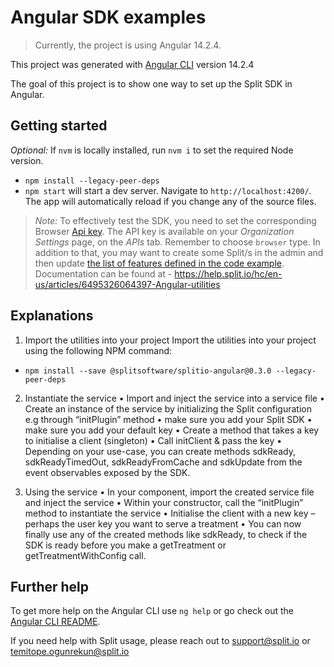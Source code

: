 # Angular SDK examples
> Currently, the project is using Angular 14.2.4.

This project was generated with [Angular CLI](https://github.com/angular/angular-cli) version 14.2.4

The goal of this project is to show one way to set up the Split SDK in Angular.

## Getting started
_Optional:_ If `nvm` is locally installed, run `nvm i` to set the required Node version. 
- `npm install --legacy-peer-deps`
- `npm start` will start a dev server. Navigate to `http://localhost:4200/`. The app will automatically reload if you change any of the source files.

>_Note:_ To effectively test the SDK, you need to set the corresponding Browser [Api key](https://help.split.io/hc/en-us/articles/360020448791-JavaScript-SDK#2-instantiate-the-sdk-and-create-a-new-split-client). 
>The API key is available on your *Organization Settings* page, on the *APIs* tab. Remember to choose `browser` type.
>In addition to that, you may want to create some Split/s in the admin and then update [the list of features defined in the code example](https://github.com/splitio/angular-sdk-examples/blob/efant_updateExample/src/app/splitio.service.ts#L27-L31).
> Documentation can be found at - https://help.split.io/hc/en-us/articles/6495326064397-Angular-utilities

## Explanations

1)	Import the utilities into your project
Import the utilities into your project using the following NPM command:
- `npm install --save @splitsoftware/splitio-angular@0.3.0 --legacy-peer-deps`

2)	Instantiate the service
•	Import and inject the service into a service file
•	Create an instance of the service by initializing the Split configuration e.g through “initPlugin” method
•	make sure you add your Split SDK
•	make sure you add your default key
•	Create a method that takes a key to initialise a client (singleton) 
•	Call initClient & pass the key
•	Depending on your use-case, you can create methods sdkReady, sdkReadyTimedOut, sdkReadyFromCache and sdkUpdate from the event observables exposed by the SDK.

3)	Using the service
•	In your component, import the created service file and inject the service
•	Within your constructor, call the “initPlugin” method to instantiate the service
•	Initialise the client with a new key – perhaps the user key you want to serve a treatment
•	You can now finally use any of the created methods like sdkReady, to check if the SDK is ready before you make a getTreatment or getTreatmentWithConfig call.


## Further help

To get more help on the Angular CLI use `ng help` or go check out the [Angular CLI README](https://github.com/angular/angular-cli/blob/master/README.md).

If you need help with Split usage, please reach out to support@split.io or temitope.ogunrekun@split.io
